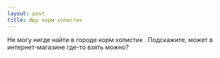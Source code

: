 ```yaml
---
layout: post 
title: Ищу корм холистик  
--- 
```

Не могу нигде найти в городе корм холистик . Подскажите, может в интернет-магазине где-то взять можно?